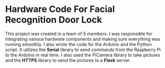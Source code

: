 # Hardware Code For Facial Recognition Door Lock

This project was created in a team of 5 members. I was responsible for integrating various hardware components and making sure everything was running smoothly. I also wrote the code for the Arduino and the Python script. It utilizes the **Serial** library to send commands from the Raspberry Pi to the Arduino in real time. I also used the PiCamera library to take pictures and the **HTTPS** library to send the pictures to a **Flask** server.
